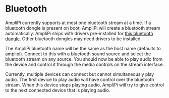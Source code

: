 # Bluetooth
AmpliPi currently supports at most one bluetooth stream at a time. If a bluetooth dongle is present on boot, AmpliPi will create a bluetooth stream automatically. AmpliPi ships with drivers pre-installed for [this bluetooth dongle](https://www.amazon.com/gp/product/B08LVH5BCP/). Other bluetooth dongles may need drivers to be installed.

The AmpliPi bluetooth name will be the same as the host name (defaults to amplipi). Connect to this with a bluetooth sound source and select the bluetooth stream on any source. You should now be able to play audio from the device and control it through the media controls on the stream interface.

Currently, multiple devices can connect but cannot simultaneously play audio. The first device to play audio will have control over the bluetooth stream. When this device stops playing audio, AmpliPi will try to give control to the next connected device that is playing audio.
